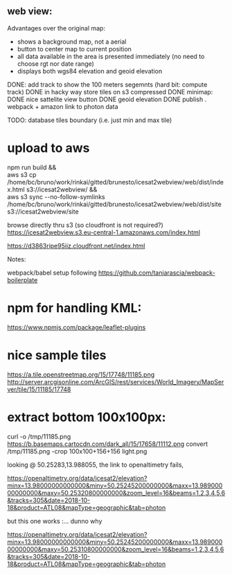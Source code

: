 ## web view: ##

Advantages over the original map:
* shows a background map, not a aerial
* button to center map to current position
* all data available in the area is presented immediately (no need to choose rgt nor date range)
* displays both wgs84 elevation and geoid elevation 



DONE:
add track to show the 100 meters segemnts (hard bit: compute track) DONE in hacky way
store tiles on s3 compressed DONE
minimap: DONE
nice sattelite view button DONE
geoid elevation DONE
publish . webpack + amazon
link to photon data

TODO:
database tiles boundary (i.e. just min and max tile)



# upload to aws
npm run build && \
aws s3 cp /home/bc/bruno/work/rinkai/gitted/brunesto/icesat2webview/web/dist/index.html  s3://icesat2webview/ && \
aws s3 sync --no-follow-symlinks /home/bc/bruno/work/rinkai/gitted/brunesto/icesat2webview/web/dist/site  s3://icesat2webview/site


browse directly thru s3 (so cloudfront is not required?)
https://icesat2webview.s3.eu-central-1.amazonaws.com/index.html


https://d3863ripe95iiz.cloudfront.net/index.html


Notes:

webpack/babel setup following https://github.com/taniarascia/webpack-boilerplate


# npm for handling KML:
https://www.npmjs.com/package/leaflet-plugins


# nice sample tiles
https://a.tile.openstreetmap.org/15/17748/11185.png
http://server.arcgisonline.com/ArcGIS/rest/services/World_Imagery/MapServer/tile/15/11185/17748

# extract bottom 100x100px:
curl -o /tmp/11185.png https://b.basemaps.cartocdn.com/dark_all/15/17658/11112.png
convert  /tmp/11185.png -crop 100x100+156+156 light.png




looking @ 50.25283,13.988055, the link to openaltimetry fails, 

https://openaltimetry.org/data/icesat2/elevation?minx=13.98000000000000&miny=50.25245200000000&maxx=13.98900000000000&maxy=50.25320800000000&zoom_level=16&beams=1,2,3,4,5,6&tracks=305&date=2018-10-18&product=ATL08&mapType=geographic&tab=photon

but this one works :... dunno why

https://openaltimetry.org/data/icesat2/elevation?minx=13.98000000000000&miny=50.25245200000000&maxx=13.98900000000000&maxy=50.25310800000000&zoom_level=16&beams=1,2,3,4,5,6&tracks=305&date=2018-10-18&product=ATL08&mapType=geographic&tab=photon